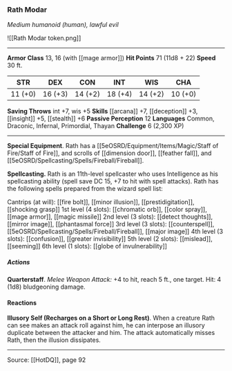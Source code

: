 ### Rath Modar
_Medium humanoid (human), lawful evil_

![[Rath Modar token.png]]


---

**Armor Class** 13, 16 (with [[mage armor]])
**Hit Points** 71 (11d8 + 22)
**Speed** 30 ft.

| STR     | DEX     | CON     | INT     | WIS     | CHA     |
|---------|---------|---------|---------|---------|---------|
| 11 (+0) | 16 (+3) | 14 (+2) | 18 (+4) | 14 (+2) | 10 (+0) |

**Saving Throws** int +7, wis +5
**Skills** [[arcana]] +7, [[deception]] +3, [[insight]] +5, [[stealth]] +6
**Passive Perception** 12
**Languages** Common, Draconic, Infernal, Primordial, Thayan
**Challenge** 6 (2,300 XP)

---

**Special Equipment**. Rath has a [[5eOSRD/Equipment/Items/Magic/Staff of Fire/Staff of Fire]], and scrolls of [[dimension door]], [[feather fall]], and [[5eOSRD/Spellcasting/Spells/Fireball/Fireball]].

**Spellcasting.** Rath is an 11th-level spellcaster who uses Intelligence as his spellcasting ability (spell save DC 15, +7 to hit with spell attacks). Rath has the following spells prepared from the wizard spell list:

Cantrips (at will): [[fire bolt]], [[minor illusion]], [[prestidigitation]], [[shocking grasp]]
1st level (4 slots): [[chromatic orb]], [[color spray]], [[mage armor]], [[magic missile]]
2nd level (3 slots): [[detect thoughts]], [[mirror image]], [[phantasmal force]]
3rd level (3 slots): [[counterspell]], [[5eOSRD/Spellcasting/Spells/Fireball/Fireball]], [[major image]]
4th level (3 slots): [[confusion]], [[greater invisibility]]
5th level (2 slots): [[mislead]], [[seeming]]
6th level (1 slots): [[globe of invulnerability]]

##### Actions
**Quarterstaff**. _Melee Weapon Attack:_ +4 to hit, reach 5 ft., one target. Hit: 4 (1d8) bludgeoning damage.

#### Reactions
**Illusory Self (Recharges on a Short or Long Rest)**. When a creature Rath can see makes an attack roll against him, he can interpose an illusory duplicate between the attacker and him. The attack automatically misses Rath, then the illusion dissipates.


---

Source: [[HotDQ]], page 92